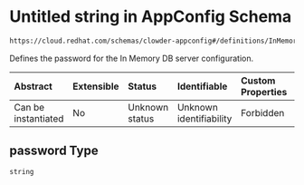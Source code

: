 # Untitled string in AppConfig Schema

```txt
https://cloud.redhat.com/schemas/clowder-appconfig#/definitions/InMemoryDBConfig/properties/password
```

Defines the password for the In Memory DB server configuration.

| Abstract            | Extensible | Status         | Identifiable            | Custom Properties | Additional Properties | Access Restrictions | Defined In                                                   |
| :------------------ | :--------- | :------------- | :---------------------- | :---------------- | :-------------------- | :------------------ | :----------------------------------------------------------- |
| Can be instantiated | No         | Unknown status | Unknown identifiability | Forbidden         | Allowed               | none                | [schema.json*](../../out/schema.json "open original schema") |

## password Type

`string`
